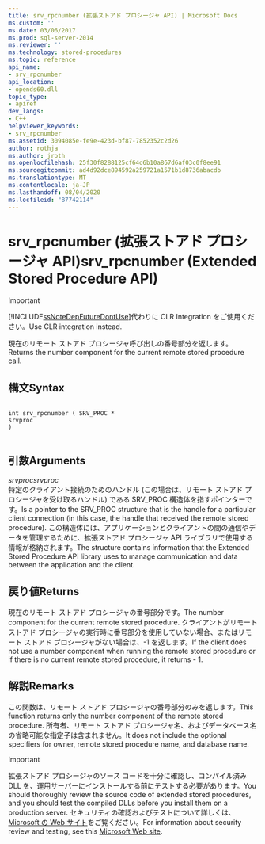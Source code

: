 ```yaml
---
title: srv_rpcnumber (拡張ストアド プロシージャ API) | Microsoft Docs
ms.custom: ''
ms.date: 03/06/2017
ms.prod: sql-server-2014
ms.reviewer: ''
ms.technology: stored-procedures
ms.topic: reference
api_name:
- srv_rpcnumber
api_location:
- opends60.dll
topic_type:
- apiref
dev_langs:
- C++
helpviewer_keywords:
- srv_rpcnumber
ms.assetid: 3094085e-fe9e-423d-bf87-7852352c2d26
author: rothja
ms.author: jroth
ms.openlocfilehash: 25f30f8288125cf64d6b10a867d6af03c0f8ee91
ms.sourcegitcommit: ad4d92dce894592a259721a1571b1d8736abacdb
ms.translationtype: MT
ms.contentlocale: ja-JP
ms.lasthandoff: 08/04/2020
ms.locfileid: "87742114"
---
```

# <a name="srv_rpcnumber-extended-stored-procedure-api"></a><span data-ttu-id="09933-102">srv_rpcnumber (拡張ストアド プロシージャ API)</span><span class="sxs-lookup"><span data-stu-id="09933-102">srv_rpcnumber (Extended Stored Procedure API)</span></span>
    
> [!IMPORTANT]  
>  [!INCLUDE[ssNoteDepFutureDontUse](../../includes/ssnotedepfuturedontuse-md.md)]<span data-ttu-id="09933-103">代わりに CLR Integration をご使用ください。</span><span class="sxs-lookup"><span data-stu-id="09933-103">Use CLR integration instead.</span></span>  
  
 <span data-ttu-id="09933-104">現在のリモート ストアド プロシージャ呼び出しの番号部分を返します。</span><span class="sxs-lookup"><span data-stu-id="09933-104">Returns the number component for the current remote stored procedure call.</span></span>  
  
## <a name="syntax"></a><span data-ttu-id="09933-105">構文</span><span class="sxs-lookup"><span data-stu-id="09933-105">Syntax</span></span>  
  
```  
  
int srv_rpcnumber ( SRV_PROC *  
srvproc   
)  
  
```  
  
## <a name="arguments"></a><span data-ttu-id="09933-106">引数</span><span class="sxs-lookup"><span data-stu-id="09933-106">Arguments</span></span>  
 <span data-ttu-id="09933-107">*srvproc*</span><span class="sxs-lookup"><span data-stu-id="09933-107">*srvproc*</span></span>  
 <span data-ttu-id="09933-108">特定のクライアント接続のためのハンドル (この場合は、リモート ストアド プロシージャを受け取るハンドル) である SRV_PROC 構造体を指すポインターです。</span><span class="sxs-lookup"><span data-stu-id="09933-108">Is a pointer to the SRV_PROC structure that is the handle for a particular client connection (in this case, the handle that received the remote stored procedure).</span></span> <span data-ttu-id="09933-109">この構造体には、アプリケーションとクライアントの間の通信やデータを管理するために、拡張ストアド プロシージャ API ライブラリで使用する情報が格納されます。</span><span class="sxs-lookup"><span data-stu-id="09933-109">The structure contains information that the Extended Stored Procedure API library uses to manage communication and data between the application and the client.</span></span>  
  
## <a name="returns"></a><span data-ttu-id="09933-110">戻り値</span><span class="sxs-lookup"><span data-stu-id="09933-110">Returns</span></span>  
 <span data-ttu-id="09933-111">現在のリモート ストアド プロシージャの番号部分です。</span><span class="sxs-lookup"><span data-stu-id="09933-111">The number component for the current remote stored procedure.</span></span> <span data-ttu-id="09933-112">クライアントがリモート ストアド プロシージャの実行時に番号部分を使用していない場合、またはリモート ストアド プロシージャがない場合は、-1 を返します。</span><span class="sxs-lookup"><span data-stu-id="09933-112">If the client does not use a number component when running the remote stored procedure or if there is no current remote stored procedure, it returns - 1.</span></span>  
  
## <a name="remarks"></a><span data-ttu-id="09933-113">解説</span><span class="sxs-lookup"><span data-stu-id="09933-113">Remarks</span></span>  
 <span data-ttu-id="09933-114">この関数は、リモート ストアド プロシージャの番号部分のみを返します。</span><span class="sxs-lookup"><span data-stu-id="09933-114">This function returns only the number component of the remote stored procedure.</span></span> <span data-ttu-id="09933-115">所有者、リモート ストアド プロシージャ名、およびデータベース名の省略可能な指定子は含まれません。</span><span class="sxs-lookup"><span data-stu-id="09933-115">It does not include the optional specifiers for owner, remote stored procedure name, and database name.</span></span>  
  
> [!IMPORTANT]  
>  <span data-ttu-id="09933-116">拡張ストアド プロシージャのソース コードを十分に確認し、コンパイル済み DLL を、運用サーバーにインストールする前にテストする必要があります。</span><span class="sxs-lookup"><span data-stu-id="09933-116">You should thoroughly review the source code of extended stored procedures, and you should test the compiled DLLs before you install them on a production server.</span></span> <span data-ttu-id="09933-117">セキュリティの確認およびテストについて詳しくは、[Microsoft の Web サイト](https://go.microsoft.com/fwlink/?LinkID=54761&amp;clcid=0x409https://msdn.microsoft.com/security/)をご覧ください。</span><span class="sxs-lookup"><span data-stu-id="09933-117">For information about security review and testing, see this [Microsoft Web site](https://go.microsoft.com/fwlink/?LinkID=54761&amp;clcid=0x409https://msdn.microsoft.com/security/).</span></span>  
  
  
